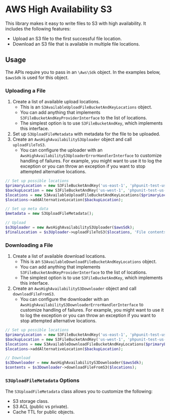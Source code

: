 # AWS High Availability S3

This library makes it easy to write files to S3 with high availability.
It includes the following features:
- Upload an S3 file to the first successful file location.
- Download an S3 file that is available in multiple file locations.

## Usage

The APIs require you to pass in an `\Aws\Sdk` object.
In the examples below, `$awsSdk` is used for this object.

### Uploading a File

1. Create a list of available upload locations.
	- This is an `S3AvailableUploadFileBucketAndKeyLocations` object.
	- You can add anything that implements `S3FileBucketAndKeyProviderInterface` to the list of locations.
	- The simplest option is to use `S3FileBucketAndKey`, which implements this interface.
2. Set up `S3UploadFileMetadata` with metadata for the file to be uploaded.
3. Create an `AwsHighAvailabilityS3Uploader` object and call `uploadFileToS3`.
	- You can configure the uploader with an `AwsHighAvailabilityS3UploaderErrorHandlerInterface` to customize handling of failures. For example, you might want to use it to log the exception or you can throw an exception if you want to stop attempted alternative locations.

```php
// Set up possible locations
$primaryLocation = new S3FileBucketAndKey('us-east-1', 'phpunit-test-us-east-1', 'us-east-1/path/to/file.txt');
$backupLocation = new S3FileBucketAndKey('us-west-1', 'phpunit-test-us-west-1', 'us-west-1/path/to/file.txt');
$locations = new S3AvailableUploadFileBucketAndKeyLocations($primaryLocation);
$locations->addAlternativeLocation($backupLocation);

// Set up meta data
$metadata = new S3UploadFileMetadata();

// Upload
$s3Uploader = new AwsHighAvailabilityS3Uploader($awsSdk);
$finalLocation = $s3Uploader->uploadFileToS3($locations, 'File contents.', 'text/plain', $metadata);
```

### Downloading a File

1. Create a list of available download locations.
	- This is an `S3AvailableDownloadFileBucketAndKeyLocations` object.
	- You can add anything that implements `S3FileBucketAndKeyProviderInterface` to the list of locations.
	- The simplest option is to use `S3FileBucketAndKey`, which implements this interface.
2. Create an `AwsHighAvailabilityS3Downloader` object and call `downloadFileFromS3`.
	- You can configure the downloader with an `AwsHighAvailabilityS3DownloaderErrorHandlerInterface` to customize handling of failures. For example, you might want to use it to log the exception or you can throw an exception if you want to stop attempted alternative locations.

```php
// Set up possible locations
$primaryLocation = new S3FileBucketAndKey('us-east-1', 'phpunit-test-us-east-1', 'us-east-1/path/to/file.txt');
$backupLocation = new S3FileBucketAndKey('us-west-1', 'phpunit-test-us-west-1', 'us-west-1/path/to/file.txt');
$locations = new S3AvailableDownloadFileBucketAndKeyLocations($primaryLocation);
$locations->addAlternativeLocation($backupLocation);

// Download
$s3Downloader = new AwsHighAvailabilityS3Downloader($awsSdk);
$contents = $s3Downloader->downloadFileFromS3($locations);
```

### `S3UploadFileMetadata` Options
The `S3UploadFileMetadata` class allows you to customize the following:
- S3 storage class.
- S3 ACL (public vs private).
- Cache TTL for public objects.

